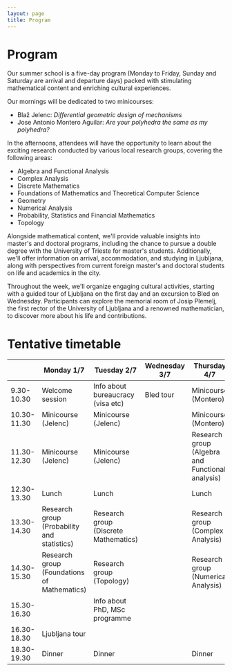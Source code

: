 ```yaml
---
layout: page
title: Program
---
```


# Program

Our summer school is a five-day program (Monday to Friday, Sunday and Saturday are arrival and departure days) packed with stimulating mathematical content and enriching cultural experiences.

<span class="minicourse">
Our mornings will be dedicated to two minicourses:
</span>

- Blaž Jelenc: *Differential geometric design of mechanisms*
- Jose Antonio Montero Aguilar: *Are your polyhedra the same as my polyhedra?*

<span class="researchgroup">
In the afternoons, attendees will have the opportunity to learn about the exciting research conducted by various local research groups, covering the following areas:
</span>

- Algebra and Functional Analysis
- Complex Analysis
- Discrete Mathematics
- Foundations of Mathematics and Theoretical Computer Science
- Geometry
- Numerical Analysis
- Probability, Statistics and Financial Mathematics
- Topology

<span class="info">
Alongside mathematical content, we'll provide valuable insights into master's and doctoral programs, including the chance to pursue a double degree with the University of Trieste for master's students. Additionally, we'll offer information on arrival, accommodation, and studying in Ljubljana, along with perspectives from current foreign master's and doctoral students on life and academics in the city.
</span>

Throughout the week, we'll organize engaging cultural activities, starting with a guided tour of Ljubljana on the first day and an excursion to Bled on Wednesday. Participants can explore the memorial room of Josip Plemelj, the first rector of the University of Ljubljana and a renowned mathematician, to discover more about his life and contributions.

# Tentative timetable

<table class="timetable">
  <thead>
    <tr>
      <th>&nbsp;</th>
      <th>Monday 1/7</th>
      <th>Tuesday 2/7</th>
      <th>Wednesday 3/7</th>
      <th>Thursday 4/7</th>
      <th>Friday 5/7</th>
    </tr>
  </thead>
  <tbody>
    <tr>
      <td>9.30-10.30</td>
      <td>Welcome session</td>
      <td class="info">Info about bureaucracy (visa etc)</td>
      <td>Bled tour</td>
      <td class="minicourse">Minicourse (Montero)</td>
      <td class="minicourse">Minicourse (Montero)</td>
    </tr>
    <tr>
      <td>10.30-11.30</td>
      <td class="minicourse">Minicourse (Jelenc)</td>
      <td class="minicourse">Minicourse (Jelenc)</td>
      <td>&nbsp;</td>
      <td class="minicourse">Minicourse (Montero)</td>
      <td class="minicourse">Minicourse (Montero)</td>
    </tr>
    <tr>
      <td>11.30-12.30</td>
      <td class="minicourse">Minicourse (Jelenc)</td>
      <td class="minicourse">Minicourse (Jelenc)</td>
      <td>&nbsp;</td>
      <td class="researchgroup">Research group (Algebra and Functional analysis)</td>
      <td class="info">Talk with international students</td>
    </tr>
    <tr>
      <td>12.30-13.30</td>
      <td>Lunch</td>
      <td>Lunch</td>
      <td>&nbsp;</td>
      <td>Lunch</td>
      <td>Lunch</td>
    </tr>
    <tr>
      <td>13.30-14.30</td>
      <td class="researchgroup">Research group (Probability and statistics)</td>
      <td class="info">Research group (Discrete Mathematics)</td>
      <td>&nbsp;</td>
      <td class="researchgroup">Research group (Complex Analysis)</td>
      <td class="researchgroup">Research group (Geometry)</td>
    </tr>
    <tr>
      <td>14.30-15.30</td>
      <td class="researchgroup">Research group (Foundations of Mathematics)</td>
      <td class="researchgroup">Research group (Topology)</td>
      <td>&nbsp;</td>
      <td class="researchgroup">Research group (Numerical Analysis)</td>
      <td class="researchgroup">Goodbye session</td>
    </tr>
    <tr>
      <td>15.30-16.30</td>
      <td>&nbsp;</td>
      <td class="researchgroup">Info about PhD, MSc programme</td>
      <td>&nbsp;</td>
      <td>&nbsp;</td>
      <td>&nbsp;</td>
    </tr>
    <tr>
      <td>16.30-18.30</td>
      <td>Ljubljana tour</td>
      <td>&nbsp;</td>
      <td>&nbsp;</td>
      <td>&nbsp;</td>
      <td>&nbsp;</td>
    </tr>
    <tr>
      <td>18.30-19.30</td>
      <td>Dinner</td>
      <td>Dinner</td>
      <td>&nbsp;</td>
      <td>Dinner</td>
      <td>Dinner</td>
    </tr>
  </tbody>
</table>

